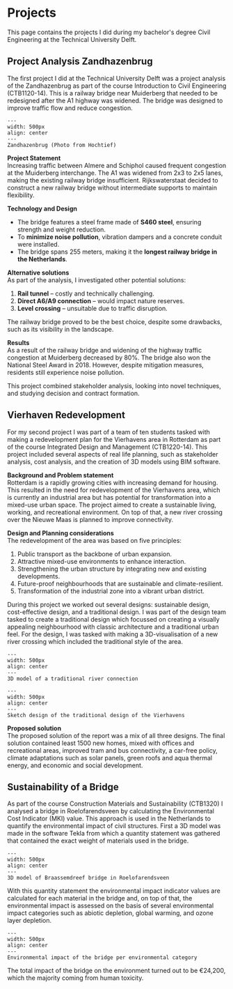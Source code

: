 # Projects
This page contains the projects I did during my bachelor's degree Civil Engineering at the Technical University Delft.

## Project Analysis Zandhazenbrug

The first project I did at the Technical University Delft was a project analysis of the Zandhazenbrug as part of the course Introduction to Civil Engineering (CTB1120-14). This is a railway bridge near Muiderberg that needed to be redesigned after the A1 highway was widened. The bridge was designed to improve traffic flow and reduce congestion.

```{figure} ../figures/BSc/ICT_Zandhazenbrug.jpg
---
width: 500px
align: center
---
Zandhazenbrug (Photo from Hochtief)
```

**Project Statement**\
Increasing traffic between Almere and Schiphol caused frequent congestion at the Muiderberg interchange. The A1 was widened from 2x3 to 2x5 lanes, making the existing railway bridge insufficient. Rijkswaterstaat decided to construct a new railway bridge without intermediate supports to maintain flexibility.

**Technology and Design**
- The bridge features a steel frame made of **S460 steel**, ensuring strength and weight reduction.
- To **minimize noise pollution**, vibration dampers and a concrete conduit were installed.
- The bridge spans 255 meters, making it the **longest railway bridge in the Netherlands**.

**Alternative solutions**\
As part of the analysis, I investigated other potential solutions:

1. **Rail tunnel** – costly and technically challenging.
2. **Direct A6/A9 connection** – would impact nature reserves.
3. **Level crossing** – unsuitable due to traffic disruption.

The railway bridge proved to be the best choice, despite some drawbacks, such as its visibility in the landscape.

**Results**\
As a result of the railway bridge and widening of the highway traffic congestion at Muiderberg decreased by 80%. The bridge also won the National Steel Award in 2018. However, despite mitigation measures, residents still experience noise pollution.

This project combined stakeholder analysis, looking into novel techniques, and studying decision and contract formation.

## Vierhaven Redevelopment
For my second project I was part of a team of ten students tasked with making a redevelopment plan for the Vierhavens area in Rotterdam as part of the course Integrated Design and Management (CTB1220-14). This project included several aspects of real life planning, such as stakeholder analysis, cost analysis, and the creation of 3D models using BIM software.

**Background and Problem statement**\
Rotterdam is a rapidly growing cities with increasing demand for housing. This resulted in the need for redevelopment of the Vierhavens area, which is currently an industrial area but has potential for transformation into a mixed-use urban space. The project aimed to create a sustainable living, working, and recreational environment. On top of that, a new river crossing over the Nieuwe Maas is planned to improve connectivity.

**Design and Planning considerations**\
The redevelopment of the area was based on five principles:

1. Public transport as the backbone of urban expansion.
2. Attractive mixed-use environments to enhance interaction.
3. Strengthening the urban structure by integrating new and existing developments.
4. Future-proof neighbourhoods that are sustainable and climate-resilient.
5. Transformation of the industrial zone into a vibrant urban district.

During this project we worked out several designs: sustainable design, cost-effective design, and a traditional design. I was part of the design team tasked to create a traditional design which focussed on creating a visually appealing neighbourhood with classic architecture and a traditional urban feel. For the design, I was tasked with making a 3D-visualisation of a new river crossing which included the traditional style of the area. 

```{figure} ../figures/BSc/IO_River_Connection.jpg
---
width: 500px
align: center
---
3D model of a traditional river connection
```

```{figure} ../figures/BSc/IO_Design_Traditional.jpg
---
width: 500px
align: center
---
Sketch design of the traditional design of the Vierhavens
```

**Proposed solution**\
The proposed solution of the report was a mix of all three designs. The final solution contained least 1500 new homes, mixed with offices and recreational areas, improved tram and bus connectivity, a car-free policy, climate adaptations such as solar panels, green roofs and aqua thermal energy, and economic and social development.

## Sustainability of a Bridge
As part of the course Construction Materials and Sustainability (CTB1320) I analysed a bridge in Roelofarendsveen by calculating the Environmental Cost Indicator (MKI) value. This approach is used in the Netherlands to quantify the environmental impact of civil structures. First a 3D model was made in the software Tekla from which a quantity statement was gathered that contained the exact weight of materials used in the bridge. 

```{figure} ../figures/BSc/CMS_Bridge.jpg
---
width: 500px
align: center
---
3D model of Braassemdreef bridge in Roelofarendsveen
```

With this quantity statement the environmental impact indicator values are calculated for each material in the bridge and, on top of that, the environmental impact is assessed on the basis of several environmental impact categories such as abiotic depletion, global warming, and ozone layer depletion.

```{figure} ../figures/BSc/CMS_Impact.jpg
---
width: 500px
align: center
---
Environmental impact of the bridge per environmental category
```

The total impact of the bridge on the environment turned out to be €24,200, which the majority coming from human toxicity.